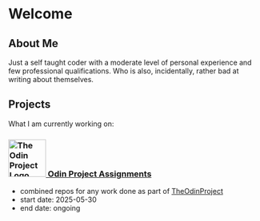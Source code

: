 # Welcome

## About Me

Just a self taught coder with a moderate level of personal experience and few professional qualifications. Who is also, incidentally, rather bad at writing about themselves.

## Projects

What I am currently working on:

### <a href="https://github.com/OdinProjectAssignmentsByPW80"><img src="https://www.theodinproject.com/mstile-310x310.png" alt="The Odin Project Logo" height="auto" width="75" display="inline"> Odin Project Assignments</a>
      
- combined repos for any work done as part of [TheOdinProject](https://www.theodinproject.com)
- start date: 2025-05-30
- end date: ongoing
